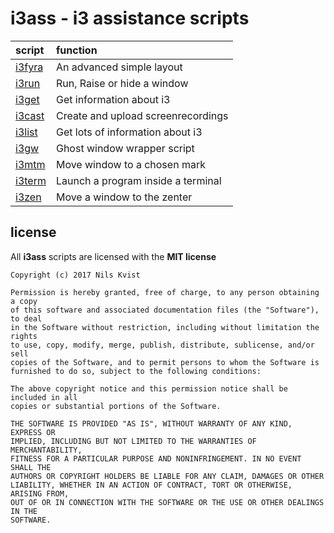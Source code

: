 
i3ass - i3 assistance scripts 
=============================

|**script**              |**function**|
|:-----------------------|:-----------|
|[i3fyra](https://github.com/budRich//tree/masteri3ass/i3fyra) |An advanced simple layout         |
|[i3run](https://github.com/budRich//tree/masteri3ass/i3run)   |Run, Raise or hide a window       |
|[i3get](https://github.com/budRich//tree/masteri3ass/i3get)   |Get information about i3          |
|[i3cast](https://github.com/budRich//tree/masteri3ass/i3cast) |Create and upload screenrecordings|
|[i3list](https://github.com/budRich//tree/masteri3ass/i3list) |Get lots of information about i3  |
|[i3gw](https://github.com/budRich//tree/masteri3ass/i3gw)     |Ghost window wrapper script       |
|[i3mtm](https://github.com/budRich//tree/masteri3ass/i3mtm)   |Move window to a chosen mark      |
|[i3term](https://github.com/budRich//tree/masteri3ass/i3term) |Launch a program inside a terminal|
|[i3zen](https://github.com/budRich//tree/masteri3ass/i3zen)   |Move a window to the zenter       |

license
-------
All **i3ass** scripts are licensed with the **MIT license**

``` text
Copyright (c) 2017 Nils Kvist

Permission is hereby granted, free of charge, to any person obtaining a copy
of this software and associated documentation files (the "Software"), to deal
in the Software without restriction, including without limitation the rights
to use, copy, modify, merge, publish, distribute, sublicense, and/or sell
copies of the Software, and to permit persons to whom the Software is
furnished to do so, subject to the following conditions:

The above copyright notice and this permission notice shall be included in all
copies or substantial portions of the Software.

THE SOFTWARE IS PROVIDED "AS IS", WITHOUT WARRANTY OF ANY KIND, EXPRESS OR
IMPLIED, INCLUDING BUT NOT LIMITED TO THE WARRANTIES OF MERCHANTABILITY,
FITNESS FOR A PARTICULAR PURPOSE AND NONINFRINGEMENT. IN NO EVENT SHALL THE
AUTHORS OR COPYRIGHT HOLDERS BE LIABLE FOR ANY CLAIM, DAMAGES OR OTHER
LIABILITY, WHETHER IN AN ACTION OF CONTRACT, TORT OR OTHERWISE, ARISING FROM,
OUT OF OR IN CONNECTION WITH THE SOFTWARE OR THE USE OR OTHER DEALINGS IN THE
SOFTWARE.
```

